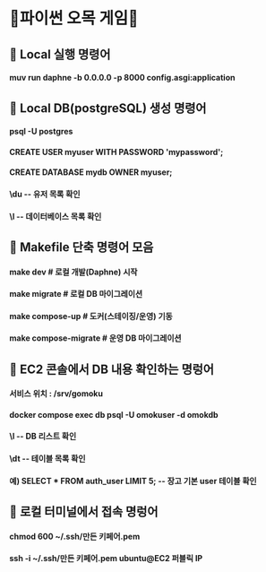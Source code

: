 # 🎲파이썬 오목 게임🎲

## 📂 Local 실행 명령어
#### muv run daphne -b 0.0.0.0 -p 8000 config.asgi:application

## 📂 Local DB(postgreSQL) 생성 명령어
#### psql -U postgres
#### CREATE USER myuser WITH PASSWORD 'mypassword';
#### CREATE DATABASE mydb OWNER myuser;
#### \du     -- 유저 목록 확인
#### \l      -- 데이터베이스 목록 확인

## 📂 Makefile 단축 명령어 모음
#### make dev              # 로컬 개발(Daphne) 시작
#### make migrate          # 로컬 DB 마이그레이션
#### make compose-up       # 도커(스테이징/운영) 기동
#### make compose-migrate  # 운영 DB 마이그레이션

## 📁 EC2 콘솔에서 DB 내용 확인하는 명렁어
#### 서비스 위치 : /srv/gomoku
#### docker compose exec db psql -U omokuser -d omokdb
#### \l      -- DB 리스트 확인
#### \dt     -- 테이블 목록 확인
#### 예) SELECT * FROM auth_user LIMIT 5;   -- 장고 기본 user 테이블 확인

## 📁 로컬 터미널에서 접속 명렁어
#### chmod 600 ~/.ssh/만든 키페어.pem
#### ssh -i ~/.ssh/만든 키페어.pem ubuntu@EC2 퍼블릭 IP